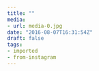 ```yaml
---
title: ""
media:
- url: media-0.jpg
date: "2016-08-07T16:31:54Z"
draft: false
tags:
- imported
- from-instagram
---
```

